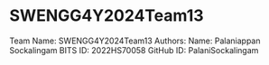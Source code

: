 # SWENGG4Y2024Team13
Team Name: SWENGG4Y2024Team13
Authors: 
  Name: Palaniappan Sockalingam 
  BITS ID: 2022HS70058
  GitHub ID: PalaniSockalingam
